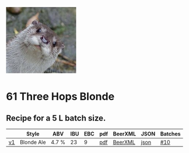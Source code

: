 ![logo](./61_Three_Hops_Blonde.jpeg)

# 61 Three Hops Blonde

## Recipe for a 5 L batch size.

|    | Style | ABV | IBU | EBC | pdf | BeerXML | JSON | Batches |
|----|-------|-----|-----|-----|-----|---------|------|---------|
| [v1](./61_Three_Hops_Blonde_recipe.md) | Blonde Ale | 4.7 % | 23 | 9 | [pdf](./61_Three_Hops_Blonde.pdf) | [BeerXML](./61_Three_Hops_Blonde.xml) | [json](./61_Three_Hops_Blonde.json) | [#10](../../batches/batch_10/README.md) |
